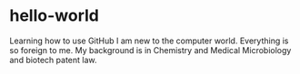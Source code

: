 # hello-world
Learning how to use GitHub
I am new to the computer world. Everything is so foreign to me. My background is in Chemistry and Medical Microbiology and biotech patent law. 
